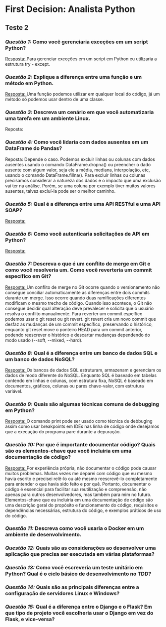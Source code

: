 # First Decision: Analista Python
## Teste 2

### **_Questão 1:_** Como você gerenciaria exceções em um script Python? 

<ins> Resposta: </ins> Para gerenciar exceções em um script em Python eu utilizaria a estrutura try - except.

### **_Questão 2:_** Explique a diferença entre uma função e um método em Python.

<ins> Resposta: </ins> Uma função podemos utilizar em qualquer local do código, já um método só podemos usar dentro de uma classe.

### **_Questão 3:_** Descreva um cenário em que você automatizaria uma tarefa em um ambiente Linux.

Reposta: 

### **_Questão 4:_** Como você lidaria com dados ausentes em um DataFrame do Pandas?

Reposta: Depende o caso. Podemos excluir linhas ou colunas com dados ausentes usando o comando DataFrame.dropna() ou preencher o dado ausente com algum valor, seja ele a média, mediana, interpolação, etc, usando o comando DataFrame.fillna(). Para excluir linhas ou colunas precisamos considerar a natureza dos dados e o impacto que uma exclusão vai ter na análise.  Porém, se uma coluna por exemplo tiver muitos valores ausentes, talvez excluí-la pode ser o melhor caminho. 

### **_Questão 5:_** Qual é a diferença entre uma API RESTful e uma API SOAP?

<ins> Resposta: </ins> 

### **_Questão 6:_** Como você autenticaria solicitações de API em Python?

<ins> Resposta: </ins> 

### **_Questão 7:_** Descreva o que é um conflito de merge em Git e como você resolveria um. Como você reverteria um commit específico em Git?

<ins> Resposta: </ins> Um conflito de merge no Git ocorre quando o versionamento não consegue  conciliar automaticamente as diferenças entre dois commits durante um merge. Isso ocorre quando duas ramificações diferentes modificam o mesmo trecho de código. Quando isso acontece, o Git não consegue decidir qual alteração deve prevalecer e solicita que o usuário resolva o conflito manualmente.
Para reverter um commit espeífico podemos usar o git reset ou git revert. 
git revert cria um novo commit que desfaz as mudanças de um commit específico, preservando o histórico, enquanto git reset move o ponteiro HEAD para um commit anterior, podendo reescrever o histórico e descartar mudanças dependendo do modo usado (--soft, --mixed, --hard).

### **_Questão 8:_** Qual é a diferença entre um banco de dados SQL e um banco de dados NoSQL?

<ins> Resposta: </ins> Os bancos de dados SQL estruturam, armazenam e gerenciam os dados de modo diferente do NoSQL. Enquanto SQL é baseado em tabelas contendo em linhas e colunas, com estrutura fixa, NoSQL é baseado em documentos, gráficos, colunas ou pares chave-valor, com estrutura variável.

### **_Questão 9:_** Quais são algumas técnicas comuns de debugging em Python?

<ins> Resposta: </ins> O comando print pode ser usado como técnica de debbuging assim como usar breakpoints em IDEs nas linha de código onde desejamos que a execução do programa pare durante a depuração.

### **_Questão 10:_** Por que é importante documentar código? Quais são os elementos-chave que você incluiria em uma documentação de código?

<ins> Resposta: </ins> Por experiência própria, não documentar o código pode causar muitos problemas. Muitas vezes me deparei com código que eu mesmo havia escrito e precisei relê-lo ou até mesmo reescrevê-lo completamente para entender o que havia sido feito e por quê. Portanto, documentar o código é essencial para facilitar sua reutilização e compreensão, não apenas para outros desenvolvedores, mas também para mim no futuro. Elementos-chave que eu incluiria em uma documentação de código são uma descrição geral do propósito e funcionamento do código, requisitos e dependências necessárias, estrutura do código, e exemplos práticos de uso do código.

### **_Questão 11:_** Descreva como você usaria o Docker em um ambiente de desenvolvimento.

### **_Questão 12:_** Quais são as considerações ao desenvolver uma aplicação que precisa ser executada em várias plataformas?

### **_Questão 13:_** Como você escreveria um teste unitário em Python? Qual é o ciclo básico de desenvolvimento no TDD?

### **_Questão 14:_** Quais são as principais diferenças entre a configuração de servidores Linux e Windows?

### **_Questão 15:_** Qual é a diferença entre o Django e o Flask? Em que tipo de projeto você escolheria usar o Django em vez do Flask, e vice-versa?
